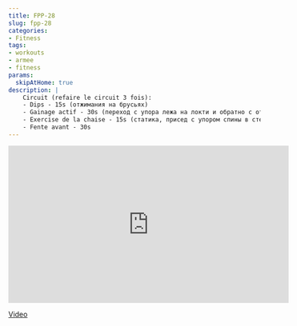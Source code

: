 ```yaml
---
title: FPP-28
slug: fpp-28
categories:
- Fitness
tags:
- workouts
- armee
- fitness
params:
  skipAtHome: true
description: |
    Circuit (refaire le circuit 3 fois):
    - Dips - 15s (отжимания на брусьях)
    - Gainage actif - 30s (переход с упора лежа на локти и обратно с отжиманием)
    - Exercise de la chaise - 15s (статика, присед с упором спины в стену, ноги 90град)
    - Fente avant - 30s
---
```

<iframe width="560" height="315" src="https://www.youtube.com/embed/tFJdLbmh9d8?si=sVb5ar23YR8g2LyQ" title="YouTube video player" frameborder="0" allow="accelerometer; autoplay; clipboard-write; encrypted-media; gyroscope; picture-in-picture; web-share" allowfullscreen></iframe>

[Video](https://youtu.be/tFJdLbmh9d8?si=sVb5ar23YR8g2LyQ)
